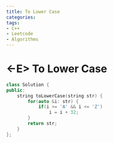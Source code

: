 ```yaml
---
title: To Lower Case
categories:
tags:
- C++
- Leetcode
- Algorithms
---
```


# <-E> To Lower Case

```c++
class Solution {
public:
    string toLowerCase(string str) {
        for(auto &i: str) {
            if(i >= 'A' && i <= 'Z')
                i = i + 32;
        }
        return str;
    }
};
```

